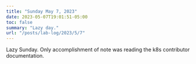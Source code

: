 ```yaml
---
title: "Sunday May 7, 2023"
date: 2023-05-07T19:01:51-05:00
toc: false
summary: "Lazy day."
url: "/posts/lab-log/2023/5/7"
---
```


Lazy Sunday. Only accomplishment of note was reading the k8s contributor documentation.
